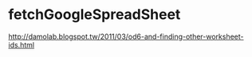 # fetchGoogleSpreadSheet

http://damolab.blogspot.tw/2011/03/od6-and-finding-other-worksheet-ids.html
